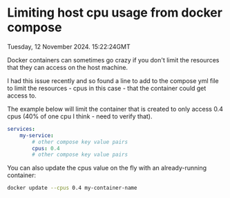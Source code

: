 # Limiting host cpu usage from docker compose

Tuesday, 12 November 2024. 15:22:24GMT

Docker containers can sometimes go crazy if you don't limit the resources that they can access on the host machine.

I had this issue recently and so found a line to add to the compose yml file to limit the resources - cpus in this case - that the container could get access to.

The example below will limit the container that is created to only access 0.4 cpus (40% of one cpu I think - need to verify that).

```yaml
services:
    my-service:
        # other compose key value pairs
        cpus: 0.4
        # other compose key value pairs
```

You can also update the cpus value on the fly with an already-running container:

```bash
docker update --cpus 0.4 my-container-name
```
